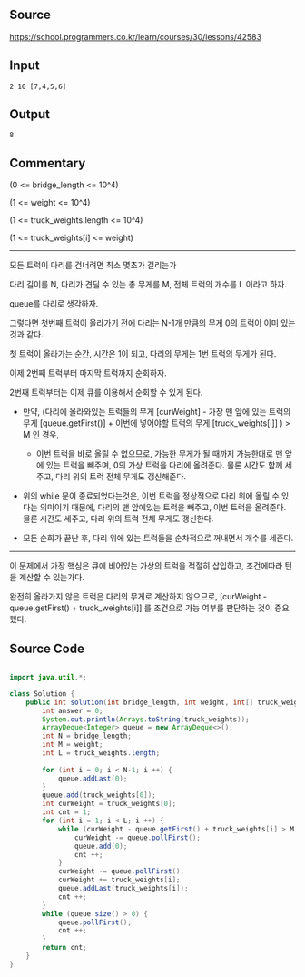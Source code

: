 ## Source

https://school.programmers.co.kr/learn/courses/30/lessons/42583

## Input

```
2 10 [7,4,5,6]
```

## Output

```
8
```

## Commentary

(0 <= bridge_length <= 10^4)

(1 <= weight <= 10^4)

(1 <= truck_weights.length <= 10^4)

(1 <= truck_weights[i] <= weight)

---

모든 트럭이 다리를 건너려면 최소 몇초가 걸리는가

다리 길이를 N, 다리가 견딜 수 있는 총 무게를 M, 전체 트럭의 개수를 L 이라고 하자.

queue를 다리로 생각하자.

그렇다면 첫번째 트럭이 올라가기 전에 다리는 N-1개 만큼의 무게 0의 트럭이 이미 있는 것과 같다.

첫 트럭이 올라가는 순간, 시간은 1이 되고, 다리의 무게는 1번 트럭의 무게가 된다.

이제 2번째 트럭부터 마지막 트럭까지 순회하자.

2번째 트럭부터는 이제 큐를 이용해서 순회할 수 있게 된다.

- 만약, (다리에 올라와있는 트럭들의 무게 [curWeight] - 가장 맨 앞에 있는 트럭의 무게 [queue.getFirst()] + 이번에 넣어야할 트럭의 무게 [truck_weights[i]] ) > M 인 경우,
	- 이번  트럭을 바로 올릴 수 없으므로, 가능한 무게가 될 때까지 가능한대로 맨 앞에 있는 트럭을 빼주며, 0의 가상 트럭을 다리에 올려준다. 물론 시간도 함께 세주고, 다리 위의 트럭 전체 무게도 갱신해준다.
- 위의 while 문이 종료되었다는것은, 이번 트럭을 정상적으로 다리 위에 올릴 수 있다는 의미이기 때문에, 다리의 맨 앞에있는 트럭을 빼주고, 이번 트럭을 올려준다. 물론 시간도 세주고, 다리 위의 트럭 전체 무게도 갱신한다.

- 모든 순회가 끝난 후, 다리 위에 있는 트럭들을 순차적으로 꺼내면서 개수를 세준다. 

--- 

이 문제에서 가장 핵심은 큐에 비어있는 가상의 트럭을 적절히 삽입하고, 조건에따라 턴을 계산할 수 있는가다.

완전히 올라가지 않은 트럭은 다리의 무게로 계산하지 않으므로, [curWeight - queue.getFirst() + truck_weights[i]] 를 조건으로 가능 여부를 판단하는 것이 중요했다.

## Source Code

```java

import java.util.*;

class Solution {
    public int solution(int bridge_length, int weight, int[] truck_weights) {
        int answer = 0;
        System.out.println(Arrays.toString(truck_weights));
        ArrayDeque<Integer> queue = new ArrayDeque<>();
        int N = bridge_length;
        int M = weight;
        int L = truck_weights.length;
        
        for (int i = 0; i < N-1; i ++) {
            queue.addLast(0);
        }
        queue.add(truck_weights[0]);
        int curWeight = truck_weights[0];
        int cnt = 1;
        for (int i = 1; i < L; i ++) {
            while (curWeight - queue.getFirst() + truck_weights[i] > M ) {
                curWeight -= queue.pollFirst();
                queue.add(0);
                cnt ++;
            }
            curWeight -= queue.pollFirst();
            curWeight += truck_weights[i];
            queue.addLast(truck_weights[i]);
            cnt ++;
        }
        while (queue.size() > 0) {
            queue.pollFirst();
            cnt ++;
        }
        return cnt;
    }
}
```
